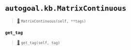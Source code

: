 # `autogoal.kb.MatrixContinuous`

> [📝](https://github.com/autogal/autogoal/blob/main/autogoal/kb/_data.py#L441)
> `MatrixContinuous(self, **tags)`

### `get_tag`

> [📝](https://github.com/autogoal/autogoal/blob/main/autogoal/kb/_data.py#L283)
> `get_tag(self, tag)`

